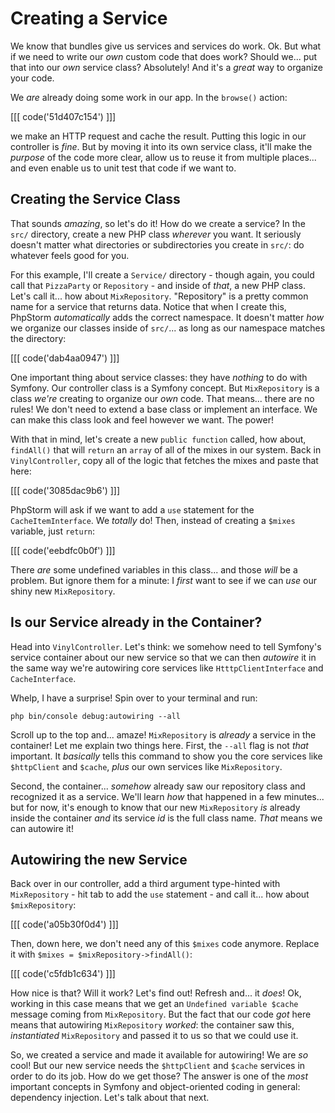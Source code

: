 # Creating a Service

We know that bundles give us services and services do work. Ok. But what if we need
to write our *own* custom code that does work? Should we... put that into our *own*
service class? Absolutely! And it's a *great* way to organize your code.

We *are* already doing some work in our app. In the `browse()` action: 

[[[ code('51d407c154') ]]]

we make an HTTP request and cache the result. Putting this logic in our controller is *fine*.
But by moving it into its own service class, it'll make the *purpose* of the code
more clear, allow us to reuse it from multiple places... and even enable us to
unit test that code if we want to.

## Creating the Service Class

That sounds *amazing*, so let's do it! How do we create a service? In the `src/`
directory, create a new PHP class *wherever* you want. It seriously doesn't matter
what directories or subdirectories you create in `src/`: do whatever feels good
for you.

For this example, I'll create a `Service/` directory - though again, you could
call that `PizzaParty` or `Repository` - and inside of *that*, a new
PHP class. Let's call it... how about `MixRepository`. "Repository" is a pretty common
name for a service that returns data. Notice that when I create this, PhpStorm
*automatically* adds the correct namespace. It doesn't matter *how* we organize our
classes inside of `src/`... as long as our namespace matches the directory:

[[[ code('dab4aa0947') ]]]

One important thing about service classes: they have *nothing* to do with Symfony.
Our controller class is a Symfony concept. But `MixRepository` is a class *we're*
creating to organize our *own* code. That means... there are no rules! We don't
need to extend a base class or implement an interface. We can make this class look
and feel however we want. The power!

With that in mind, let's create a new `public function` called, how about,
`findAll()` that will `return` an `array` of all of the mixes in our system. Back
in `VinylController`, copy all of the logic that fetches the mixes and paste that
here:

[[[ code('3085dac9b6') ]]]

PhpStorm will ask if we want to add a `use` statement for the `CacheItemInterface`. 
We *totally* do! Then, instead of creating a `$mixes` variable, just `return`:

[[[ code('eebdfc0b0f') ]]]

There *are* some undefined variables in this class... and those *will* be a problem.
But ignore them for a minute: I *first* want to see if we can *use* our shiny new
`MixRepository`.

## Is our Service already in the Container?

Head into `VinylController`. Let's think: we somehow need to tell Symfony's service
container about our new service so that we can then *autowire* it in the same way
we're autowiring core services like `HtttpClientInterface` and `CacheInterface`.

Whelp, I have a surprise! Spin over to your terminal and run:

```terminal
php bin/console debug:autowiring --all
```

Scroll up to the top and... amaze! `MixRepository` is *already* a service in
the container! Let me explain two things here. First, the `--all` flag is not *that*
important. It *basically* tells this command to show you the core services like
`$httpClient` and `$cache`, *plus* our own services like `MixRepository`.

Second, the container... *somehow* already saw our repository class and recognized it
as a service. We'll learn *how* that happened in a few minutes... but for now, it's
enough to know that our new `MixRepository` *is* already inside the container *and*
its service *id* is the full class name. *That* means we can autowire it!

## Autowiring the new Service

Back over in our controller, add a third argument type-hinted with `MixRepository` -
hit tab to add the `use` statement - and call it... how about `$mixRepository`:

[[[ code('a05b30f0d4') ]]]

Then, down here, we don't need any of this `$mixes` code anymore. Replace it with
`$mixes = $mixRepository->findAll()`:

[[[ code('c5fdb1c634') ]]]

How nice is that? Will it work? Let's find out! Refresh and... it *does*! Ok,
working in this case means that we get an `Undefined variable $cache` message
coming from `MixRepository`. But the fact that our code *got* here means
that autowiring `MixRepository` *worked*: the container saw this, *instantiated*
`MixRepository` and passed it to us so that we could use it.

So, we created a service and made it available for autowiring! We are *so* cool!
But our new service needs the `$httpClient` and `$cache` services in order to do
its job. How do we get those? The answer is one of the *most* important concepts
in Symfony and object-oriented coding in general: dependency injection. Let's talk
about that next.
